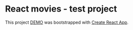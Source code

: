 # React movies - test project

This project [DEMO](https://andreyslesarchuk.github.io/react-movies/) was bootstrapped with [Create React App](https://github.com/facebook/create-react-app).


